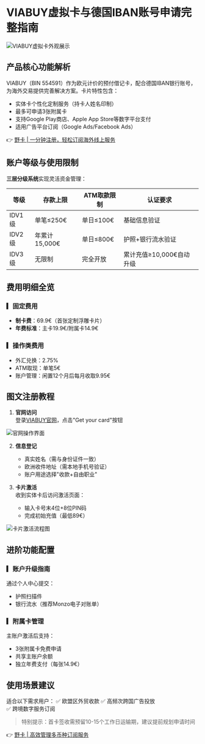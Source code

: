 # VIABUY虚拟卡与德国IBAN账号申请完整指南

![VIABUY虚拟卡外观展示](https://bbtdd.com/wp-content/uploads/img/1167083163988.webp)

## 产品核心功能解析
VIABUY（BIN 554591）作为欧元计价的预付借记卡，配合德国IBAN银行账号，为海外交易提供完善解决方案。卡片特性包含：
- 实体卡个性化定制服务（持卡人姓名印制）
- 最多可申请3张附属卡
- 支持Google Play商店、Apple App Store等数字平台支付
- 适用广告平台订阅（Google Ads/Facebook Ads）

👉 [野卡 | 一分钟注册，轻松订阅海外线上服务](https://bbtdd.com/yeka)

## 账户等级与使用限制
**三层分级系统**实现灵活资金管理：

| 等级   | 存款上限    | ATM取款限制      | 认证要求                   |
|--------|------------|------------------|--------------------------|
| IDV1级 | 单笔≤250€  | 单日≤100€       | 基础信息验证             |
| IDV2级 | 年累计15,000€ | 单日≤800€       | 护照+银行流水验证        |
| IDV3级 | 无限制      | 完全开放         | 累计充值≥10,000€自动升级 |

## 费用明细全览
### ▎固定费用
- **制卡费**：69.9€（首张定制浮雕卡片）
- **年费标准**：主卡19.9€/附属卡14.9€

### ▎操作类费用
- 外汇兑换：2.75%
- ATM取现：单笔5€
- 账户管理：闲置12个月后每月收取9.95€

## 图文注册教程
1. **官网访问**  
   登录[VIABUY官网](www.viabuy.com)，点击"Get your card"按钮

![官网操作界面](https://bbtdd.com/wp-content/uploads/img/93441200775.webp)

2. **信息登记**  
   - 真实姓名（需与身份证件一致）
   - 欧洲收件地址（需本地手机号验证）
   - 账户用途选择"收款+自由职业"

3. **卡片激活**  
   收到实体卡后访问激活页面：
   - 输入卡号末4位+8位PIN码
   - 完成初始充值（最低89€）

![卡片激活流程图](https://bbtdd.com/wp-content/uploads/img/0963527922508688.webp)

## 进阶功能配置
### ▎账户升级指南
通过个人中心提交：
- 护照扫描件
- 银行流水（推荐Monzo电子对账单）

### ▎附属卡管理
主账户激活后支持：
- 3张附属卡免费申请
- 共享主账户余额
- 独立年费支付（每张14.9€）

## 使用场景建议
适合以下需求用户：
✅ 欧盟区外贸收款 
✅ 高频次跨国广告投放  
✅ 跨境数字服务订阅

> 特别提示：首卡签收需预留10-15个工作日运输期，建议提前规划申请时间

👉 [野卡 | 高效管理多币种订阅服务](https://bbtdd.com/yeka)